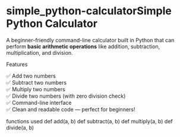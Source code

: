 # simple_python-calculatorSimple Python Calculator

A beginner-friendly command-line calculator built in Python that can perform **basic arithmetic operations** like addition, subtraction, multiplication, and division.
 
 Features

✅ Add two numbers  
✅ Subtract two numbers  
✅ Multiply two numbers  
✅ Divide two numbers (with zero division check)  
✅ Command-line interface  
✅ Clean and readable code — perfect for beginners!

functions used
def add(a, b)
def subtract(a, b)
def multiply(a, b)
def divide(a, b)
